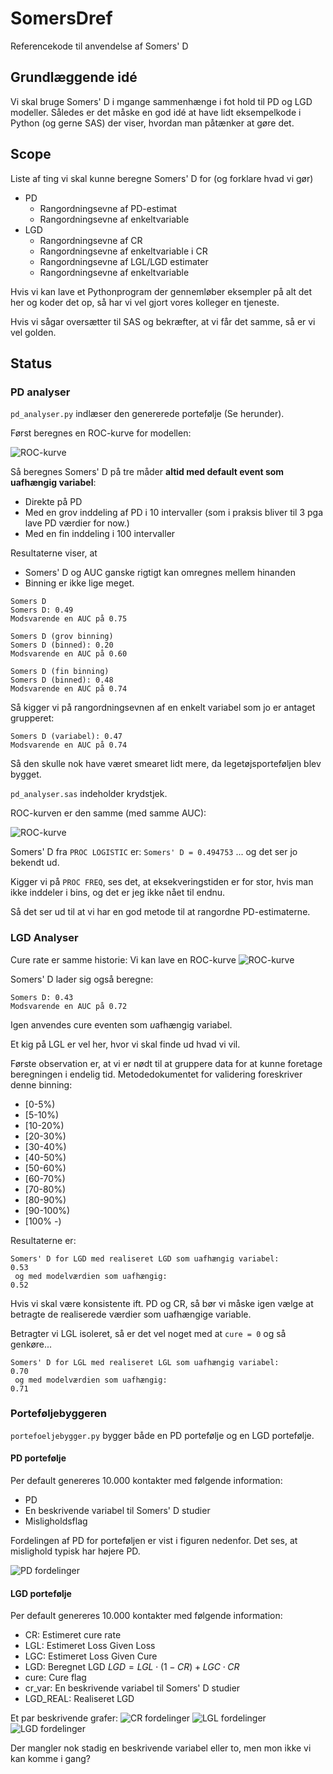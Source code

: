 # SomersDref
Referencekode til anvendelse af Somers' D

## Grundlæggende idé

Vi skal bruge Somers' D i mgange sammenhænge i fot hold til PD og LGD modeller. Således er det måske en god idé at have lidt eksempelkode i Python (og gerne SAS) der viser, hvordan man påtænker at gøre det.

## Scope

Liste af ting vi skal kunne beregne Somers' D for (og forklare hvad vi gør)

- PD
  - Rangordningsevne af PD-estimat
  - Rangordningsevne af enkeltvariable
- LGD
  - Rangordningsevne af CR
  - Rangordningsevne af enkeltvariable i CR
  - Rangordningsevne af LGL/LGD estimater
  - Rangordningsevne af enkeltvariable
 
Hvis vi kan lave et Pythonprogram der gennemløber eksempler på alt det her og koder det op, så har vi vel gjort vores kolleger en tjeneste.

Hvis vi sågar oversætter til SAS og bekræfter, at vi får det samme, så er vi vel golden.

## Status

### PD analyser

`pd_analyser.py` indlæser den genererede portefølje (Se herunder).

Først beregnes en ROC-kurve for modellen:

![ROC-kurve](graphics/PD_ROC_curve.png)

Så beregnes Somers' D på tre måder **altid med default event som uafhængig variabel**:
- Direkte på PD
- Med en grov inddeling af PD i 10 intervaller (som i praksis bliver til 3 pga lave PD værdier for now.)
- Med en fin inddeling i 100 intervaller

Resultaterne viser, at
- Somers' D og AUC ganske rigtigt kan omregnes mellem hinanden
- Binning er ikke lige meget.

```
Somers D
Somers D: 0.49
Modsvarende en AUC på 0.75

Somers D (grov binning)
Somers D (binned): 0.20
Modsvarende en AUC på 0.60

Somers D (fin binning)
Somers D (binned): 0.48
Modsvarende en AUC på 0.74
```

Så kigger vi på rangordningsevnen af en enkelt variabel som jo er antaget grupperet:
```
Somers D (variabel): 0.47
Modsvarende en AUC på 0.74
```

Så den skulle nok have været smearet lidt mere, da legetøjsporteføljen blev bygget.


`pd_analyser.sas` indeholder krydstjek.

ROC-kurven er den samme (med samme AUC):

![ROC-kurve](graphics/PD_ROC_curve_SAS.png)

Somers' D fra `PROC LOGISTIC` er:
`Somers' D = 0.494753`
... og det ser jo bekendt ud.

Kigger vi på `PROC FREQ`, ses det, at eksekveringstiden er for stor, hvis man ikke inddeler i bins, og det er jeg ikke nået til endnu.



Så det ser ud til at vi har en god metode til at rangordne PD-estimaterne.

### LGD Analyser

Cure rate er samme historie: Vi kan lave en ROC-kurve
![ROC-kurve](graphics/CR_ROC_curve.png)

Somers' D lader sig også beregne:
```
Somers D: 0.43
Modsvarende en AUC på 0.72
```

Igen anvendes cure eventen som *u*afhængig variabel.

Et kig på LGL er vel her, hvor vi skal finde ud hvad vi vil.

Første observation er, at vi er nødt til at gruppere data for at kunne foretage beregningen i endelig tid.
Metodedokumentet for validering foreskriver denne binning:
- [0-5%)
- [5-10%)
- [10-20%)
- [20-30%)
- [30-40%)
- [40-50%)
- [50-60%)
- [60-70%)
- [70-80%)
- [80-90%)
- [90-100%)
- [100% -)

Resultaterne er:
```
Somers' D for LGD med realiseret LGD som uafhængig variabel:
0.53
 og med modelværdien som uafhængig:
0.52
```

Hvis vi skal være konsistente ift. PD og CR, så bør vi måske igen vælge at betragte de realiserede værdier som uafhængige variable.

Betragter vi LGL isoleret, så er det vel noget med at `cure = 0` og så genkøre...
```
Somers' D for LGL med realiseret LGL som uafhængig variabel:
0.70
 og med modelværdien som uafhængig:
0.71
```


### Porteføljebyggeren

`portefoeljebygger.py` bygger både en PD portefølje og en LGD portefølje.

#### PD portefølje

Per default genereres 10.000 kontakter med følgende information:
- PD
- En beskrivende variabel til Somers' D studier
- Misligholdsflag

Fordelingen af PD for porteføljen er vist i figuren nedenfor. Det ses, at mislighold typisk har højere PD.


![PD fordelinger](graphics/PD_portefoelje.png)

#### LGD portefølje

Per default genereres 10.000 kontakter med følgende information:
- CR: Estimeret cure rate
- LGL: Estimeret Loss Given Loss
- LGC: Estimeret Loss Given Cure
- LGD: Beregnet LGD $LGD = LGL \cdot (1 - CR) + LGC \cdot CR$
- cure: Cure flag
- cr_var: En beskrivende variabel til Somers' D studier
- LGD_REAL: Realiseret LGD

Et par beskrivende grafer:
![CR fordelinger](graphics/CR_fordeling.png)
![LGL fordelinger](graphics/LGL_fordeling.png)
![LGD fordelinger](graphics/LGD_fordelinger.png)

Der mangler nok stadig en beskrivende variabel eller to, men mon ikke vi kan komme i gang?
